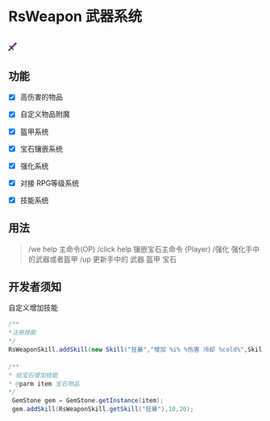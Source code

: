# RsWeapon 武器系统
![cmd-markdown-logo](https://github.com/SmallasWater/RsWeapon/blob/master/resources/diamond_sword.png)
------
## 功能
- [x] 高伤害的物品

- [x] 自定义物品附魔

- [x] 盔甲系统

- [x] 宝石镶嵌系统

- [x] 强化系统

- [x] 对接 RPG等级系统

- [x] 技能系统

## 用法
> /we help 主命令(OP)
  /click help 镶嵌宝石主命令 (Player)
  /强化 强化手中的武器或者盔甲
  /up 更新手中的 武器 盔甲 宝石
## 开发者须知
自定义增加技能
```java
/** 
*注册技能
*/
RsWeaponSkill.addSkill(new Skill("狂暴","增加 %i% %伤害 冷却 %cold%",Skill.ACTIVE,"武器"));

/**
* 给宝石增加技能
* @parm item 宝石物品
*/
 GemStone gem = GemStone.getInstance(item);
 gem.addSkill(RsWeaponSkill.getSkill("狂暴"),10,20);
```

